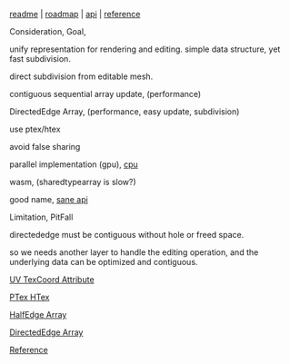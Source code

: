 [readme](../README.md)  | [roadmap](roadmap.md) | [api](api.md) | [reference](reference.md)

Consideration, Goal,

unify representation for rendering and editing. simple data structure, yet fast subdivision.

direct subdivision from editable mesh.

contiguous sequential array update, (performance)

DirectedEdge Array, (performance, easy update, subdivision)

use ptex/htex 

avoid false sharing

parallel implementation (gpu), [cpu](multithread.md)

wasm, (sharedtypearray is slow?)

good name, [sane api](api.md)

Limitation, PitFall

directededge must be contiguous without hole or freed space.

so we needs another layer to handle the editing operation, and the underlying data can be optimized and contiguous.



[UV TexCoord Attribute](uv_texcoord.md)

[PTex HTex](ptexhtex.md)

[HalfEdge Array](halfedge.md)

[DirectedEdge Array](directededge.md)

[Reference](reference.md)
